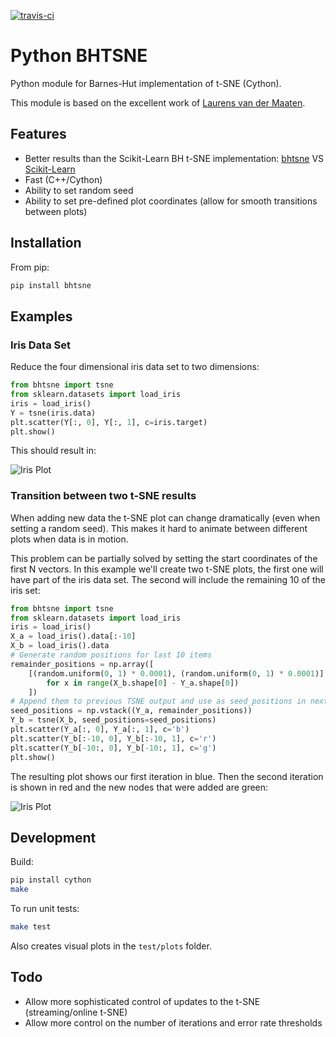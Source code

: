 
[![travis-ci](https://api.travis-ci.org/dominiek/python-bhtsne.svg)](https://travis-ci.org/dominiek/python-bhtsne)

# Python BHTSNE

Python module for Barnes-Hut implementation of t-SNE (Cython).

This module is based on the excellent work of [Laurens van der Maaten](https://github.com/lvdmaaten/bhtsne).

## Features

- Better results than the Scikit-Learn BH t-SNE implementation: [bhtsne](https://raw.githubusercontent.com/dominiek/python-bhtsne/master/test/plots/iris.png) VS [Scikit-Learn](https://raw.githubusercontent.com/dominiek/python-bhtsne/master/test/plots/iris_sklearn.png)
- Fast (C++/Cython)
- Ability to set random seed
- Ability to set pre-defined plot coordinates (allow for smooth transitions between plots)

## Installation

From pip:

```bash
pip install bhtsne
```

## Examples

### Iris Data Set

Reduce the four dimensional iris data set to two dimensions:

```python
from bhtsne import tsne
from sklearn.datasets import load_iris
iris = load_iris()
Y = tsne(iris.data)
plt.scatter(Y[:, 0], Y[:, 1], c=iris.target)
plt.show()
```

This should result in:

![Iris Plot](https://raw.githubusercontent.com/dominiek/python-bhtsne/master/test/plots/iris.png)


### Transition between two t-SNE results

When adding new data the t-SNE plot can change dramatically (even when setting a random seed). This makes it hard to animate between different plots when data is in motion.

This problem can be partially solved by setting the start coordinates of the first N vectors. In this example we'll create two t-SNE plots, the first one will have part of the iris data set. The second will include the remaining 10 of the iris set:

```python
from bhtsne import tsne
from sklearn.datasets import load_iris
iris = load_iris()
X_a = load_iris().data[:-10]
X_b = load_iris().data
# Generate random positions for last 10 items
remainder_positions = np.array([
    [(random.uniform(0, 1) * 0.0001), (random.uniform(0, 1) * 0.0001)]
        for x in range(X_b.shape[0] - Y_a.shape[0])
    ])
# Append them to previous TSNE output and use as seed_positions in next plot
seed_positions = np.vstack((Y_a, remainder_positions))
Y_b = tsne(X_b, seed_positions=seed_positions)
plt.scatter(Y_a[:, 0], Y_a[:, 1], c='b')
plt.scatter(Y_b[:-10, 0], Y_b[:-10, 1], c='r')
plt.scatter(Y_b[-10:, 0], Y_b[-10:, 1], c='g')
plt.show()
```

The resulting plot shows our first iteration in blue. Then the second iteration is shown in red and the new nodes that were added are green:

![Iris Plot](https://raw.githubusercontent.com/dominiek/python-bhtsne/master/test/plots/iris_seed_positions.png)

## Development

Build:

```bash
pip install cython
make
```

To run unit tests:

```bash
make test
```

Also creates visual plots in the `test/plots` folder.

## Todo

- Allow more sophisticated control of updates to the t-SNE (streaming/online t-SNE)
- Allow more control on the number of iterations and error rate thresholds

